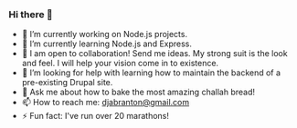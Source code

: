 ### Hi there 👋

- 🔭 I’m currently working on Node.js projects.
- 🌱 I’m currently learning Node.js and Express.
- 👯 I am open to collaboration! Send me ideas.  My strong suit is the look and feel.  I will help your vision come in to existence.
- 🤔 I’m looking for help with learning how to maintain the backend of a pre-existing Drupal site.
- 💬 Ask me about how to bake the most amazing challah bread!
- 📫 How to reach me: djabranton@gmail.com
- ⚡ Fun fact: I've run over 20 marathons!

<!--
**webprinc3ss/webprinc3ss** is a ✨ _special_ ✨ repository because its `README.md` (this file) appears on your GitHub profile.

Here are some ideas to get you started:

- 🔭 I’m currently working on ...
- 🌱 I’m currently learning ...
- 👯 I’m looking to collaborate on ...
- 🤔 I’m looking for help with ...
- 💬 Ask me about ...
- 📫 How to reach me: ...
- 😄 Pronouns: ...
- ⚡ Fun fact: ...
-->
